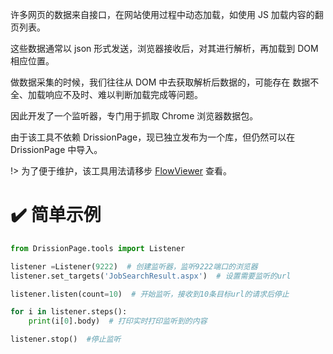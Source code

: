 许多网页的数据来自接口，在网站使用过程中动态加载，如使用 JS 加载内容的翻页列表。

这些数据通常以 json 形式发送，浏览器接收后，对其进行解析，再加载到 DOM 相应位置。

做数据采集的时候，我们往往从 DOM 中去获取解析后数据的，可能存在 数据不全、加载响应不及时、难以判断加载完成等问题。

因此开发了一个监听器，专门用于抓取 Chrome 浏览器数据包。

由于该工具不依赖 DrissionPage，现已独立发布为一个库，但仍然可以在 DrissionPage 中导入。

!> 为了便于维护，该工具用法请移步 [FlowViewer](https://gitee.com/g1879/FlowViewer) 查看。

 

# ✔️ 简单示例

```python
from DrissionPage.tools import Listener

listener =Listener(9222)  # 创建监听器，监听9222端口的浏览器
listener.set_targets('JobSearchResult.aspx')  # 设置需要监听的url

listener.listen(count=10)  # 开始监听，接收到10条目标url的请求后停止

for i in listener.steps():
    print(i[0].body)  # 打印实时打印监听到的内容

listener.stop()  #停止监听
```
